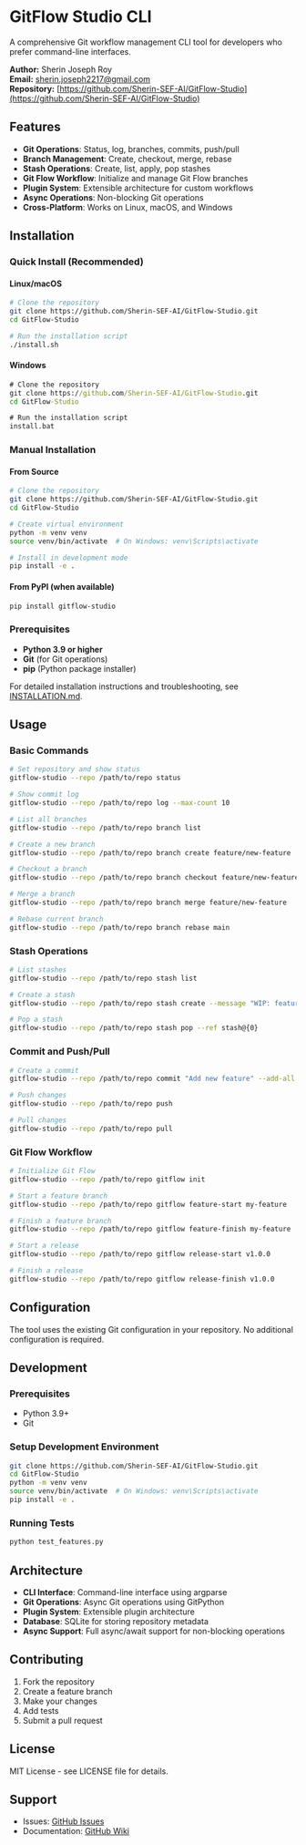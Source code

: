 # GitFlow Studio CLI

A comprehensive Git workflow management CLI tool for developers who prefer command-line interfaces.

**Author:** Sherin Joseph Roy  
**Email:** sherin.joseph2217@gmail.com  
**Repository:** [https://github.com/Sherin-SEF-AI/GitFlow-Studio](https://github.com/Sherin-SEF-AI/GitFlow-Studio)

## Features

- **Git Operations**: Status, log, branches, commits, push/pull
- **Branch Management**: Create, checkout, merge, rebase
- **Stash Operations**: Create, list, apply, pop stashes
- **Git Flow Workflow**: Initialize and manage Git Flow branches
- **Plugin System**: Extensible architecture for custom workflows
- **Async Operations**: Non-blocking Git operations
- **Cross-Platform**: Works on Linux, macOS, and Windows

## Installation

### Quick Install (Recommended)

#### Linux/macOS
```bash
# Clone the repository
git clone https://github.com/Sherin-SEF-AI/GitFlow-Studio.git
cd GitFlow-Studio

# Run the installation script
./install.sh
```

#### Windows
```cmd
# Clone the repository
git clone https://github.com/Sherin-SEF-AI/GitFlow-Studio.git
cd GitFlow-Studio

# Run the installation script
install.bat
```

### Manual Installation

#### From Source
```bash
# Clone the repository
git clone https://github.com/Sherin-SEF-AI/GitFlow-Studio.git
cd GitFlow-Studio

# Create virtual environment
python -m venv venv
source venv/bin/activate  # On Windows: venv\Scripts\activate

# Install in development mode
pip install -e .
```

#### From PyPI (when available)
```bash
pip install gitflow-studio
```

### Prerequisites
- **Python 3.9 or higher**
- **Git** (for Git operations)
- **pip** (Python package installer)

For detailed installation instructions and troubleshooting, see [INSTALLATION.md](INSTALLATION.md).

## Usage

### Basic Commands

```bash
# Set repository and show status
gitflow-studio --repo /path/to/repo status

# Show commit log
gitflow-studio --repo /path/to/repo log --max-count 10

# List all branches
gitflow-studio --repo /path/to/repo branch list

# Create a new branch
gitflow-studio --repo /path/to/repo branch create feature/new-feature

# Checkout a branch
gitflow-studio --repo /path/to/repo branch checkout feature/new-feature

# Merge a branch
gitflow-studio --repo /path/to/repo branch merge feature/new-feature

# Rebase current branch
gitflow-studio --repo /path/to/repo branch rebase main
```

### Stash Operations

```bash
# List stashes
gitflow-studio --repo /path/to/repo stash list

# Create a stash
gitflow-studio --repo /path/to/repo stash create --message "WIP: feature in progress"

# Pop a stash
gitflow-studio --repo /path/to/repo stash pop --ref stash@{0}
```

### Commit and Push/Pull

```bash
# Create a commit
gitflow-studio --repo /path/to/repo commit "Add new feature" --add-all

# Push changes
gitflow-studio --repo /path/to/repo push

# Pull changes
gitflow-studio --repo /path/to/repo pull
```

### Git Flow Workflow

```bash
# Initialize Git Flow
gitflow-studio --repo /path/to/repo gitflow init

# Start a feature branch
gitflow-studio --repo /path/to/repo gitflow feature-start my-feature

# Finish a feature branch
gitflow-studio --repo /path/to/repo gitflow feature-finish my-feature

# Start a release
gitflow-studio --repo /path/to/repo gitflow release-start v1.0.0

# Finish a release
gitflow-studio --repo /path/to/repo gitflow release-finish v1.0.0
```

## Configuration

The tool uses the existing Git configuration in your repository. No additional configuration is required.

## Development

### Prerequisites

- Python 3.9+
- Git

### Setup Development Environment

```bash
git clone https://github.com/Sherin-SEF-AI/GitFlow-Studio.git
cd GitFlow-Studio
python -m venv venv
source venv/bin/activate  # On Windows: venv\Scripts\activate
pip install -e .
```

### Running Tests

```bash
python test_features.py
```

## Architecture

- **CLI Interface**: Command-line interface using argparse
- **Git Operations**: Async Git operations using GitPython
- **Plugin System**: Extensible plugin architecture
- **Database**: SQLite for storing repository metadata
- **Async Support**: Full async/await support for non-blocking operations

## Contributing

1. Fork the repository
2. Create a feature branch
3. Make your changes
4. Add tests
5. Submit a pull request

## License

MIT License - see LICENSE file for details.

## Support

- Issues: [GitHub Issues](https://github.com/Sherin-SEF-AI/GitFlow-Studio/issues)
- Documentation: [GitHub Wiki](https://github.com/Sherin-SEF-AI/GitFlow-Studio/wiki) 